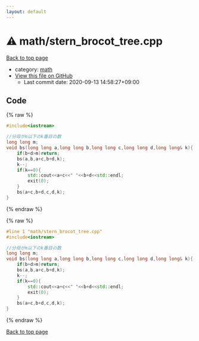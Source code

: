 ```yaml
---
layout: default
---
```


<!-- mathjax config similar to math.stackexchange -->
<script type="text/javascript" async
  src="https://cdnjs.cloudflare.com/ajax/libs/mathjax/2.7.5/MathJax.js?config=TeX-MML-AM_CHTML">
</script>
<script type="text/x-mathjax-config">
  MathJax.Hub.Config({
    TeX: { equationNumbers: { autoNumber: "AMS" }},
    tex2jax: {
      inlineMath: [ ['$','$'] ],
      processEscapes: true
    },
    "HTML-CSS": { matchFontHeight: false },
    displayAlign: "left",
    displayIndent: "2em"
  });
</script>

<script type="text/javascript" src="https://cdnjs.cloudflare.com/ajax/libs/jquery/3.4.1/jquery.min.js"></script>
<script src="https://cdn.jsdelivr.net/npm/jquery-balloon-js@1.1.2/jquery.balloon.min.js" integrity="sha256-ZEYs9VrgAeNuPvs15E39OsyOJaIkXEEt10fzxJ20+2I=" crossorigin="anonymous"></script>
<script type="text/javascript" src="../../assets/js/copy-button.js"></script>
<link rel="stylesheet" href="../../assets/css/copy-button.css" />


# :warning: math/stern_brocot_tree.cpp

<a href="../../index.html">Back to top page</a>

* category: <a href="../../index.html#7e676e9e663beb40fd133f5ee24487c2">math</a>
* <a href="{{ site.github.repository_url }}/blob/master/math/stern_brocot_tree.cpp">View this file on GitHub</a>
    - Last commit date: 2020-09-13 14:58:27+09:00




## Code

<a id="unbundled"></a>
{% raw %}
```cpp
#include<iostream>

//分母がm以下のk番目の数
long long m;
void bs(long long a,long long b,long long c,long long d,long long& k){
    if(b+d>m)return;
    bs(a,b,a+c,b+d,k);
    k--;
    if(k==0){
        std::cout<<a+c<<" "<<b+d<<std::endl;
        exit(0);
    }
    bs(a+c,b+d,c,d,k); 
}
```
{% endraw %}

<a id="bundled"></a>
{% raw %}
```cpp
#line 1 "math/stern_brocot_tree.cpp"
#include<iostream>

//分母がm以下のk番目の数
long long m;
void bs(long long a,long long b,long long c,long long d,long long& k){
    if(b+d>m)return;
    bs(a,b,a+c,b+d,k);
    k--;
    if(k==0){
        std::cout<<a+c<<" "<<b+d<<std::endl;
        exit(0);
    }
    bs(a+c,b+d,c,d,k); 
}

```
{% endraw %}

<a href="../../index.html">Back to top page</a>

